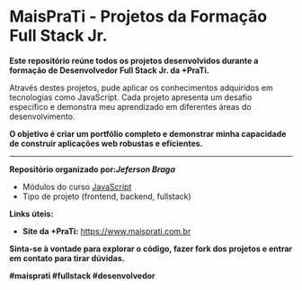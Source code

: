 # MaisPraTi - Projetos da Formação Full Stack Jr.

**Este repositório reúne todos os projetos desenvolvidos durante a formação de Desenvolvedor Full Stack Jr. da +PraTi.**

Através destes projetos, pude aplicar os conhecimentos adquiridos em tecnologias como JavaScript. Cada projeto apresenta um desafio específico e demonstra meu aprendizado em diferentes áreas do desenvolvimento.

**O objetivo é criar um portfólio completo e demonstrar minha capacidade de construir aplicações web robustas e eficientes.**
<hr size="3px" noshade>

**Repositório organizado por:_Jeferson Braga_**
* Módulos do curso
    <a href="/Modulo_1/">JavaScript</a>
* Tipo de projeto (frontend, backend, fullstack)

**Links úteis:**
* **Site da +PraTi:** https://www.maisprati.com.br

**Sinta-se à vontade para explorar o código, fazer fork dos projetos e entrar em contato para tirar dúvidas.**

**#maisprati #fullstack #desenvolvedor**